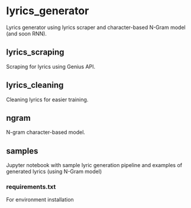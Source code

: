# lyrics_generator
Lyrics generator using lyrics scraper and character-based N-Gram model (and soon RNN). 

## lyrics_scraping
Scraping for lyrics using Genius API.

## lyrics_cleaning
Cleaning lyrics for easier training.

## ngram
N-gram character-based model. 

## samples
Jupyter notebook with sample lyric generation pipeline and examples of generated lyrics (using N-Gram model)

### requirements.txt
For environment installation
